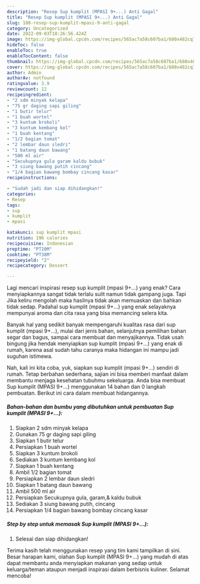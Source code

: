 ```yaml
---
description: "Resep Sup kumplit (MPASI 9+...) Anti Gagal"
title: "Resep Sup kumplit (MPASI 9+...) Anti Gagal"
slug: 188-resep-sup-kumplit-mpasi-9-anti-gagal
category: Uncategorized
date: 2022-09-03T18:26:56.424Z
image: https://img-global.cpcdn.com/recipes/565ac7a58c607ba1/680x482cq70/sup-kumplit-mpasi-9-foto-resep-utama.jpg
hideToc: false
enableToc: true
enableTocContent: false
thumbnail: https://img-global.cpcdn.com/recipes/565ac7a58c607ba1/680x482cq70/sup-kumplit-mpasi-9-foto-resep-utama.jpg
cover: https://img-global.cpcdn.com/recipes/565ac7a58c607ba1/680x482cq70/sup-kumplit-mpasi-9-foto-resep-utama.jpg
author: Admin
authorAv: notfound
ratingvalue: 3.9
reviewcount: 12
recipeingredient:
- "2 sdm minyak kelapa"
- "75 gr daging sapi giling"
- "1 butir telur"
- "1 buah wortel"
- "3 kuntum brokoli"
- "3 kuntum kembang kol"
- "1 buah kentang"
- "1/2 bagian tomat"
- "2 lembar daun sledri"
- "1 batang daun bawang"
- "500 ml air"
- "Secukupnya gula garam kaldu bubuk"
- "3 siung bawang putih cincang"
- "1/4 bagian bawang bombay cincang kasar"
recipeinstructions:

- "Sudah jadi dan siap dihidangkan!"
categories:
- Resep
tags:
- sup
- kumplit
- mpasi

katakunci: sup kumplit mpasi 
nutrition: 196 calories
recipecuisine: Indonesian
preptime: "PT20M"
cooktime: "PT38M"
recipeyield: "2"
recipecategory: Dessert

---
```



Lagi mencari inspirasi resep sup kumplit (mpasi 9+...) yang enak? Cara menyiapkannya sangat tidak terlalu sulit namun tidak gampang juga. Tapi Jika keliru mengolah maka hasilnya tidak akan memuaskan dan bahkan tidak sedap. Padahal sup kumplit (mpasi 9+...) yang enak selayaknya mempunyai aroma dan cita rasa yang bisa memancing selera kita.


Banyak hal yang sedikit banyak mempengaruhi kualitas rasa dari sup kumplit (mpasi 9+...), mulai dari jenis bahan, selanjutnya pemilihan bahan segar dan bagus, sampai cara membuat dan menyajikannya. Tidak usah bingung jika hendak menyiapkan sup kumplit (mpasi 9+...) yang enak di rumah, karena asal sudah tahu caranya maka hidangan ini mampu jadi suguhan istimewa.




Nah, kali ini kita coba, yuk, siapkan sup kumplit (mpasi 9+...) sendiri di rumah. Tetap berbahan sederhana, sajian ini bisa memberi manfaat dalam membantu menjaga kesehatan tubuhmu sekeluarga. Anda bisa membuat Sup kumplit (MPASI 9+...) menggunakan 14 bahan dan 0 langkah pembuatan. Berikut ini cara dalam membuat hidangannya.

<!--inarticleads1-->

##### Bahan-bahan dan bumbu yang dibutuhkan untuk pembuatan Sup kumplit (MPASI 9+...):

1. Siapkan 2 sdm minyak kelapa
1. Gunakan 75 gr daging sapi giling
1. Siapkan 1 butir telur
1. Persiapkan 1 buah wortel
1. Siapkan 3 kuntum brokoli
1. Sediakan 3 kuntum kembang kol
1. Siapkan 1 buah kentang
1. Ambil 1/2 bagian tomat
1. Persiapkan 2 lembar daun sledri
1. Siapkan 1 batang daun bawang
1. Ambil 500 ml air
1. Persiapkan Secukupnya gula, garam,&amp; kaldu bubuk
1. Sediakan 3 siung bawang putih, cincang
1. Persiapkan 1/4 bagian bawang bombay cincang kasar




<!--inarticleads2-->

##### Step by step untuk memasak Sup kumplit (MPASI 9+...):


1. Selesai dan siap dihidangkan!



Terima kasih telah menggunakan resep yang tim kami tampilkan di sini. Besar harapan kami, olahan Sup kumplit (MPASI 9+...) yang mudah di atas dapat membantu anda menyiapkan makanan yang sedap untuk keluarga/teman ataupun menjadi inspirasi dalam berbisnis kuliner. Selamat mencoba!
